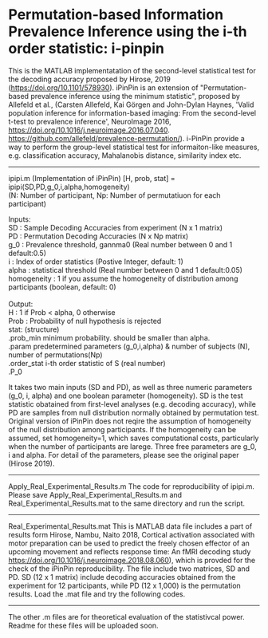 # Permutation-based Information Prevalence Inference using the i-th order statistic: i-pinpin

This is the MATLAB implementatation of the second-level statistical test for the decoding accuracy proposed by Hirose, 2019 (https://doi.org/10.1101/578930). iPinPin is an extension of "Permutation-based prevalence inference using the minimum statistic", proposed by Allefeld et al., (Carsten Allefeld, Kai Görgen and John-Dylan Haynes, 'Valid population inference for information-based imaging: From the second-level t-test to prevalence inference', NeuroImage 2016, https://doi.org/10.1016/j.neuroimage.2016.07.040. https://github.com/allefeld/prevalence-permutation/).
 i-PinPin provide a way to perform the group-level statistical test for informaiton-like measures, e.g. classification accuracy, Mahalanobis distance, similarity index etc. 
******************************************************************************************************************
ipipi.m (Implementation of iPinPin)
    [H, prob, stat] = ipipi(SD,PD,g_0,i,alpha,homogeneity)<br>
    (N: Number of participant, Np: Number of permutatiuon for each participant)
 
 Inputs:<br>
    SD      : Sample Decoding Accuracies from experiment (N x 1 matrix)<br>
    PD      : Permutation Decoding Accuracies (N x Np matrix)<br>
    g_0     : Prevalence threshold, gannma0 (Real number between 0 and 1 default:0.5)<br>
    i          : Index of order statistics (Postive Integer, default: 1)<br>
    alpha  : statistical threshold (Real number between 0 and 1 default:0.05)<br>
    homogeneity : 1 if you assume the homogeneity of distribution among participants (boolean, default: 0)<br><br>
 Output:<br>
    H    : 1 if Prob < alpha, 0 otherwise<br>
    Prob : Probability of null hypothesis is rejected<br>
    stat: (structure)<br>
       .prob_min minimum probability. should be smaller than alpha.<br>
       .param          predetermined parameters (g_0,i,alpha) & number of subjects (N), number of permutations(Np)<br>
       .order_stat     i-th order statistic of S (real number)<br>
       .P_0<br>

 It takes two main inputs (SD and PD), as well as three numeric parameters (g_0, i, alpha) and one boolean parameter (homogeneity).
 SD is the test statistic obatained from first-level analyses (e.g. decoding accuracy), while PD are samples from null distribution normally obtained by permutation test.
 Original version of iPinPin does not reqire the assumption of homogeneity of the null distribution among participants. If the homogeneity can be assumed, set homogeneity=1, which saves computational costs, particularly when the number of participants are larege.
 Three free parameters are g_0, i and alpha. For detail of the parameters, please see the original paper (Hirose 2019).
******************************************************************************************************************
Apply_Real_Experimental_Results.m 
 The code for reproducibility of ipipi.m. Please save Apply_Real_Experimental_Results.m and Real_Experimental_Results.mat to the same directory and run the script.
******************************************************************************************************************
Real_Experimental_Results.mat
 This is MATLAB data file includes a part of results form Hirose, Nambu, Naito 2018, Cortical activation associated with motor preparation can be used to predict the freely chosen effector of an upcoming movement and reflects response time: An fMRI decoding study https://doi.org/10.1016/j.neuroimage.2018.08.060), which is provded for the check of the iPinPin reproducibility.
 The file include two matrices, SD and PD. SD (12 x 1 matrix) include decoding accuracies obtained from the experiment for 12 participants, while PD (12 x 1,000) is the permutation results. Load the .mat file and try the following codes.
 
******************************************************************************************************************


The other .m files are for theoretical evaluation of the statistivcal power.
Readme for these files will be uploaded soon.
